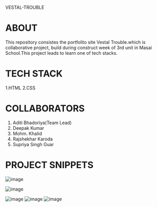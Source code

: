 VESTAL-TROUBLE

# ABOUT 
This repository consistes the portfolito site Vestal Trouble.which is collaborative project, build during construct week of 3rd unit in Masai School.This project leads to learn one of  tech stacks. 
# TECH STACK
 1.HTML
 2.CSS
# COLLABORATORS
 1. Aditi Bhadoriya(Team Lead)
 2. Deepak Kumar
 3. Mohm. Khalid
 4. Rajshekhar Karoda
 5. Supriya Singh Guar

 # PROJECT SNIPPETS

![image](https://github.com/aditi-keerti/vestal-trouble-683/assets/76037392/500f6a4e-dec4-44b2-a02d-5701bd020b45)

 ![image](https://github.com/aditi-keerti/vestal-trouble-683/assets/76037392/88324b97-987a-46a3-a057-235138c3188f)

![image](https://github.com/aditi-keerti/vestal-trouble-683/assets/76037392/2686645a-b8fe-46c8-bb58-77b22ef8d88c)
![image](https://github.com/aditi-keerti/vestal-trouble-683/assets/76037392/fa096a3b-289e-4ad7-accb-d409a98621b2)
![image](https://github.com/aditi-keerti/vestal-trouble-683/assets/76037392/7ecf0db0-3e80-4849-b2af-2edb486173b4)

 
